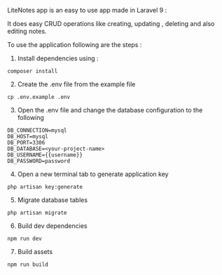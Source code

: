 LiteNotes app is an easy to use app made in Laravel 9 :

It does easy CRUD operations like creating, updating , deleting and also editing notes.

To use the application following are the steps :

1. Install dependencies using : 
```
composer install
```

2. Create the .env file from the example file 
```
cp .env.example .env
```

3. Open the .env file and change the database configuration to the following 

```
DB_CONNECTION=mysql
DB_HOST=mysql
DB_PORT=3306
DB_DATABASE=<your-project-name>
DB_USERNAME={{username}}
DB_PASSWORD=password

```

4. Open a new terminal tab to generate application key 

```
php artisan key:generate
```

5. Migrate database tables

```
php artisan migrate
```

6. Build dev dependencies

```
npm run dev

```

7. Build assets

```
npm run build
```
